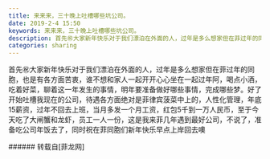 ```yaml
---
title: 来来来，三十晚上吐槽哪些坑公司。
date: 2019-2-4 15:50
keywords: 来来来，三十晚上吐槽哪些坑公司。
description: 首先㊗️大家新年快乐️对于我们漂泊在外面的人，过年是多么想家但在菲过年的同胞，也是有各方面苦衷，谁不想和家人一起开开心心坐在一起过年阿，喝点小酒，吃着好菜，聊着这一年发生的事情，明年要准备做好哪些事情，完成哪些梦。好了开始吐槽我现在的公司，待遇各方面绝对是菲律宾菠菜中上的，人性化管理，年底15薪资，过年不回去上班，当月多发一个月工资，红包5千到一万人民币，至于今天吃了大闸蟹和龙虾，员工一人一份，这是我来菲几年遇到最好公司，不说了，准备吃公司年饭去了，同时祝在菲同胞们新年快乐早点上岸回去噢
categories: sharing
---
```

<td class="t_f" id="postmessage_2916107">

首先㊗️大家新年快乐️对于我们漂泊在外面的人，过年是多么想家但在菲过年的同胞，也是有各方面苦衷，谁不想和家人一起开开心心坐在一起过年阿，喝点小酒，吃着好菜，聊着这一年发生的事情，明年要准备做好哪些事情，完成哪些梦。好了开始吐槽我现在的公司，待遇各方面绝对是菲律宾菠菜中上的，人性化管理，年底15薪资，过年不回去上班，当月多发一个月工资，红包5千到一万人民币，至于今天吃了大闸蟹和龙虾，员工一人一份，这是我来菲几年遇到最好公司，不说了，准备吃公司年饭去了，同时祝在菲同胞们新年快乐早点上岸回去噢<img alt="" border="0" class="zoom" data-cf-modified-bbc048a24f7db17b0f0d8b8e-="" file="http://www.flw.ph//mobcent//app/data/phiz/default/23.png" id="aimg_Sy4D6" lazyloadthumb="1" onclick="" onmouseover="" src="http://www.flw.ph//mobcent//app/data/phiz/default/23.png"/><img alt="" border="0" class="zoom" data-cf-modified-bbc048a24f7db17b0f0d8b8e-="" file="http://www.flw.ph//mobcent//app/data/phiz/default/23.png" id="aimg_X34Js" lazyloadthumb="1" onclick="" onmouseover="" src="http://www.flw.ph//mobcent//app/data/phiz/default/23.png"/><img alt="" border="0" class="zoom" data-cf-modified-bbc048a24f7db17b0f0d8b8e-="" file="http://www.flw.ph//mobcent//app/data/phiz/default/23.png" id="aimg_nlhS1" lazyloadthumb="1" onclick="" onmouseover="" src="http://www.flw.ph//mobcent//app/data/phiz/default/23.png"/><br/>
</td>
###### 转载自[菲龙网]